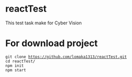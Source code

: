 # reactTest
This test task make for Cyber Vision 

# For download project
<code>git clone https://github.com/lomaka1313/reactTest.git</code>
<br />
<code>cd reactTest/</code>
<br />
<code>npm init</code>
<br />
<code>npm start</code>

